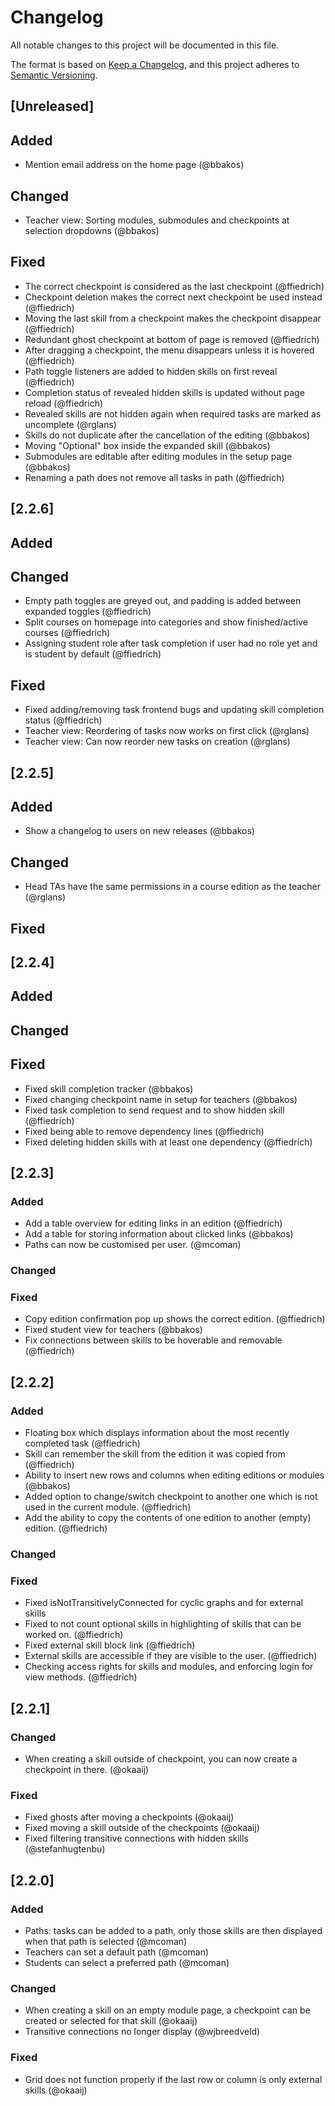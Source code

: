 [comment]: <> (Added = New features)
[comment]: <> (Changed = Changes in existing functionality)
[comment]: <> (Deprecated = once-stable features removed in future releases "next release")
[comment]: <> (Removed = Deprecated features removed in this release "this release")
[comment]: <> (Fixed = Bug fixes)
# Changelog
All notable changes to this project will be documented in this file.

The format is based on [Keep a Changelog](https://keepachangelog.com/en/1.0.0/),
and this project adheres to [Semantic Versioning](https://semver.org/spec/v2.0.0.html).

## [Unreleased]

## Added
- Mention email address on the home page (@bbakos)
## Changed
- Teacher view: Sorting modules, submodules and checkpoints at selection dropdowns (@bbakos)
## Fixed
- The correct checkpoint is considered as the last checkpoint (@ffiedrich)
- Checkpoint deletion makes the correct next checkpoint be used instead (@ffiedrich)
- Moving the last skill from a checkpoint makes the checkpoint disappear (@ffiedrich)
- Redundant ghost checkpoint at bottom of page is removed (@ffiedrich)
- After dragging a checkpoint, the menu disappears unless it is hovered (@ffiedrich)
- Path toggle listeners are added to hidden skills on first reveal (@ffiedrich)
- Completion status of revealed hidden skills is updated without page reload (@ffiedrich)
- Revealed skills are not hidden again when required tasks are marked as uncomplete (@rglans)
- Skills do not duplicate after the cancellation of the editing (@bbakos)
- Moving "Optional" box inside the expanded skill (@bbakos)
- Submodules are editable after editing modules in the setup page (@bbakos)
- Renaming a path does not remove all tasks in path (@ffiedrich)

## [2.2.6]

## Added
## Changed
- Empty path toggles are greyed out, and padding is added between expanded toggles (@ffiedrich)
- Split courses on homepage into categories and show finished/active courses (@ffiedrich)
- Assigning student role after task completion if user had no role yet and is student by default (@ffiedrich)

## Fixed
- Fixed adding/removing task frontend bugs and updating skill completion status (@ffiedrich)
- Teacher view: Reordering of tasks now works on first click (@rglans)
- Teacher view: Can now reorder new tasks on creation (@rglans)

## [2.2.5]

## Added
- Show a changelog to users on new releases (@bbakos)
## Changed
- Head TAs have the same permissions in a course edition as the teacher (@rglans)
## Fixed

## [2.2.4]

## Added
## Changed
## Fixed
- Fixed skill completion tracker (@bbakos)
- Fixed changing checkpoint name in setup for teachers (@bbakos)
- Fixed task completion to send request and to show hidden skill (@ffiedrich)
- Fixed being able to remove dependency lines (@ffiedrich)
- Fixed deleting hidden skills with at least one dependency (@ffiedrich)

## [2.2.3]

### Added
- Add a table overview for editing links in an edition (@ffiedrich)
- Add a table for storing information about clicked links (@bbakos) 
- Paths can now be customised per user. (@mcoman)

### Changed

### Fixed
- Copy edition confirmation pop up shows the correct edition. (@ffiedrich)
- Fixed student view for teachers (@bbakos)
- Fix connections between skills to be hoverable and removable (@ffiedrich)

## [2.2.2]

### Added
- Floating box which displays information about the most recently completed task (@ffiedrich)
- Skill can remember the skill from the edition it was copied from (@ffiedrich)
- Ability to insert new rows and columns when editing editions or modules (@bbakos)
- Added option to change/switch checkpoint to another one which is not used in the current module. (@ffiedrich)
- Add the ability to copy the contents of one edition to another (empty) edition. (@ffiedrich)

### Changed

### Fixed
 - Fixed isNotTransitivelyConnected for cyclic graphs and for external skills
 - Fixed to not count optional skills in highlighting of skills that can be worked on. (@ffiedrich)
 - Fixed external skill block link (@ffiedrich)
 - External skills are accessible if they are visible to the user. (@ffiedrich)
 - Checking access rights for skills and modules, and enforcing login for view methods. (@ffiedrich)

## [2.2.1]

### Changed
 - When creating a skill outside of checkpoint, you can now create a checkpoint in there. (@okaaij)
### Fixed
 - Fixed ghosts after moving a checkpoints (@okaaij)
 - Fixed moving a skill outside of the checkpoints (@okaaij)
 - Fixed filtering transitive connections with hidden skills (@stefanhugtenbu)

## [2.2.0]
### Added
 - Paths: tasks can be added to a path, only those skills are then displayed when that path is selected (@mcoman)
 - Teachers can set a default path (@mcoman)
 - Students can select a preferred path (@mcoman)

### Changed
 - When creating a skill on an empty module page, a checkpoint can be created or selected for that skill (@okaaij)
 - Transitive connections no longer display (@wjbreedveld)

### Fixed
 - Grid does not function properly if the last row or column is only external skills (@okaaij)


